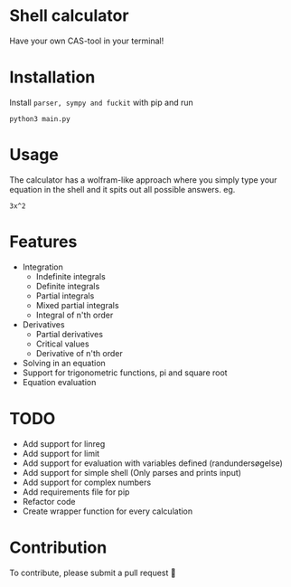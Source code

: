 # Shell calculator
Have your own CAS-tool in your terminal!

# Installation
Install `parser, sympy and fuckit` with pip and run
```
python3 main.py
```

# Usage
The calculator has a wolfram-like approach where you simply type your equation
in the shell and it spits out all possible answers. eg.
```
3x^2
```

# Features
- Integration
    - Indefinite integrals
    - Definite integrals
    - Partial integrals
    - Mixed partial integrals
    - Integral of n'th order
- Derivatives
    - Partial derivatives
    - Critical values
    - Derivative of n'th order
- Solving in an equation
- Support for trigonometric functions, pi and square root
- Equation evaluation

# TODO
- Add support for linreg
- Add support for limit
- Add support for evaluation with variables defined (randundersøgelse)
- Add support for simple shell (Only parses and prints input)
- Add support for complex numbers
- Add requirements file for pip
- Refactor code
- Create wrapper function for every calculation

# Contribution
To contribute, please submit a pull request 👏
